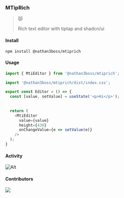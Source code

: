 ### MTipRich

> 😾 <p>Rich text editor with tiptap and shadcn/ui</p>

#### Install

`npm install @nathan3boss/mtiprich`

#### Usage

```ts
import { MtiEditor } from '@nathan3boss/mtiprich';

import '@nathan3boss/mtiprich/dist/index.css';

export const Editor = () => {
  const [value, setValue] = useState('<p>Hi</p>');
  
    
  return (
    <MtiEditor
      value={value}
      height={430}
      onChangeValue={e => setValue(e)}
    /> 
  );
}
```

#### Activity

![Alt](https://repobeats.axiom.co/api/embed/7f8429a6231b2d8bc6b55abcb8245c075510243e.svg 'Repobeats analytics image')

#### Contributors

<a href = "https://github.com/nathan2slime/mtiprich/graphs/contributors">
  <img src = "https://contrib.rocks/image?repo=nathan2slime/mtiprich"/>
</a>
